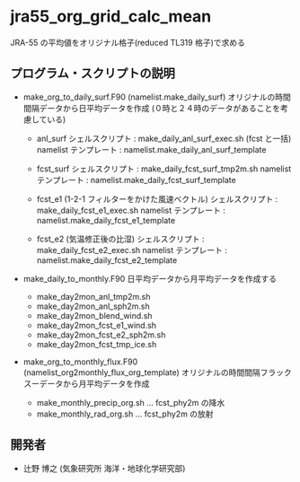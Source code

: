 jra55_org_grid_calc_mean
========

  JRA-55 の平均値をオリジナル格子(reduced TL319 格子)で求める



プログラム・スクリプトの説明
--------

  * make_org_to_daily_surf.F90 (namelist.make_daily_surf)
    オリジナルの時間間隔データから日平均データを作成
    (０時と２４時のデータがあることを考慮している)

    - anl_surf
        シェルスクリプト      : make_daily_anl_surf_exec.sh (fcst と一括)
        namelist テンプレート : namelist.make_daily_anl_surf_template

    - fcst_surf
        シェルスクリプト      : make_daily_fcst_surf_tmp2m.sh
        namelist テンプレート : namelist.make_daily_fcst_surf_template

    - fcst_e1 (1-2-1 フィルターをかけた風速ベクトル)
        シェルスクリプト      : make_daily_fcst_e1_exec.sh
        namelist テンプレート : namelist.make_daily_fcst_e1_template

    - fcst_e2 (気温修正後の比湿)
        シェルスクリプト      : make_daily_fcst_e2_exec.sh
        namelist テンプレート : namelist.make_daily_fcst_e2_template


  * make_daily_to_monthly.F90
    日平均データから月平均データを作成する

    - make_day2mon_anl_tmp2m.sh
    - make_day2mon_anl_sph2m.sh
    - make_day2mon_blend_wind.sh
    - make_day2mon_fcst_e1_wind.sh
    - make_day2mon_fcst_e2_sph2m.sh
    - make_day2mon_fcst_tmp_ice.sh


  * make_org_to_monthly_flux.F90 (namelist_org2monthly_flux_org_template)
    オリジナルの時間間隔フラックスーデータから月平均データを作成

    - make_monthly_precip_org.sh ... fcst_phy2m の降水
    - make_monthly_rad_org.sh    ... fcst_phy2m の放射


開発者
--------

  * 辻野 博之 (気象研究所 海洋・地球化学研究部)
